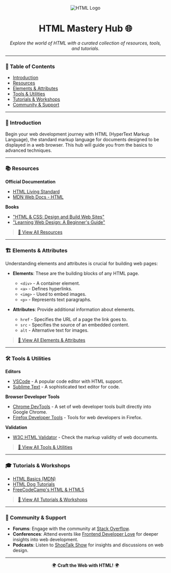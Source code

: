 <div align="center">

![HTML Logo](https://www.w3.org/html/logo/downloads/HTML5_Logo_256.png)

# HTML Mastery Hub 🌐

_Explore the world of HTML with a curated collection of resources, tools, and tutorials._

</div>

---

### 📘 Table of Contents
- [Introduction](#-introduction)
- [Resources](#-resources)
- [Elements & Attributes](#-elements--attributes)
- [Tools & Utilities](#-tools--utilities)
- [Tutorials & Workshops](#-tutorials--workshops)
- [Community & Support](#-community--support)

---

### 🌌 Introduction

Begin your web development journey with HTML (HyperText Markup Language), the standard markup language for documents designed to be displayed in a web browser. This hub will guide you from the basics to advanced techniques.

---

### 📚 Resources

**Official Documentation**
- [HTML Living Standard](https://html.spec.whatwg.org/multipage/)
- [MDN Web Docs - HTML](https://developer.mozilla.org/en-US/docs/Web/HTML)

**Books**
- ["HTML & CSS: Design and Build Web Sites"](https://www.amazon.com/HTML-CSS-Design-Build-Websites/dp/1118008189)
- ["Learning Web Design: A Beginner's Guide"](https://www.amazon.com/Learning-Web-Design-Beginners-JavaScript/dp/1491960205)

> [🔗 View All Resources](#)

---

### 🏗️ Elements & Attributes

Understanding elements and attributes is crucial for building web pages:

- **Elements**: These are the building blocks of any HTML page.
  - `<div>` - A container element.
  - `<a>` - Defines hyperlinks.
  - `<img>` - Used to embed images.
  - `<p>` - Represents text paragraphs.

- **Attributes**: Provide additional information about elements.
  - `href` - Specifies the URL of a page the link goes to.
  - `src` - Specifies the source of an embedded content.
  - `alt` - Alternative text for images.

> [🔗 View All Elements & Attributes](#)

---

### 🛠 Tools & Utilities

**Editors**
- [VSCode](https://code.visualstudio.com/) - A popular code editor with HTML support.
- [Sublime Text](https://www.sublimetext.com/) - A sophisticated text editor for code.

**Browser Developer Tools**
- [Chrome DevTools](https://developers.google.com/web/tools/chrome-devtools) - A set of web developer tools built directly into Google Chrome.
- [Firefox Developer Tools](https://developer.mozilla.org/en-US/docs/Tools) - Tools for web developers in Firefox.

**Validation**
- [W3C HTML Validator](https://validator.w3.org/) - Check the markup validity of web documents.

> [🔗 View All Tools & Utilities](#)

---

### 🎓 Tutorials & Workshops

- [HTML Basics (MDN)](https://developer.mozilla.org/en-US/docs/Learn/Getting_started_with_the_web/HTML_basics)
- [HTML Dog Tutorials](https://www.htmldog.com/guides/html/)
- [FreeCodeCamp's HTML & HTML5](https://www.freecodecamp.org/learn/responsive-web-design/basic-html-and-html5/)

> [🔗 View All Tutorials & Workshops](#)

---

### 🤝 Community & Support

- **Forums**: Engage with the community at [Stack Overflow](https://stackoverflow.com/).
- **Conferences**: Attend events like [Frontend Developer Love](https://frontenddeveloperlove.com/) for deeper insights into web development.
- **Podcasts**: Listen to [ShopTalk Show](https://shoptalkshow.com/) for insights and discussions on web design.

---

<div align="center">

🌍 **Craft the Web with HTML!** 🌍

</div>
